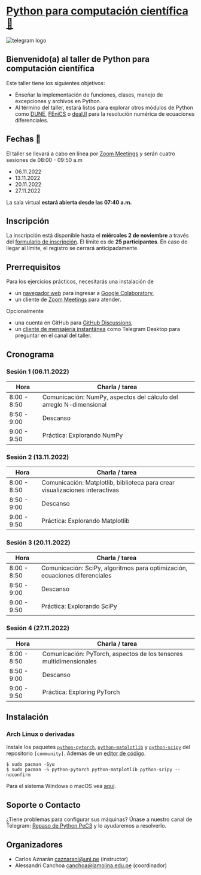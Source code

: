 # [Python para computación científica 🐍](https://cpp-review-dune.github.io/python/2022-10-28.pdf)

![telegram logo](https://user-images.githubusercontent.com/21283014/197436896-5e3288d3-fa4d-4bcb-8e4b-82e77654e5c9.jpg)

## Bienvenido(a) al taller de Python para computación científica
<!-- 
Python es un lenguaje de programación útil para la resolución de
problemas de ciencias e ingeniería.
Es común que los software escritos en lenguajes de bajo nivel
posean bindings para diversos propósitos como la
[creación de mallas de elementos finitos](https://pypi.org/project/pygmsh),
[simulaciones de dinámica de fluidos](https://tum-pbs.github.io/PhiFlow/Math_Introduction.html)
o [visualización](https://kitware.github.io/vtk-examples/site/Python),
exportación a formatos de archivos como [HDF5](https://docs.h5py.org/en/stable),
[paralelización](https://mpi4py.readthedocs.io).
Para detalles de Python o alguna una biblioteca,
vea la [documentación oficial](https://docs.python.org/es).
 -->
<!-- ### Acerca de Python -->

Este taller tiene los siguientes objetivos:

* Enseñar la implementación de funciones, clases, manejo de
excepciones y archivos en Python.
* Al término del taller, estará listos para explorar otros módulos de
Python como [DUNE](https://www.dune-project.org),
[FEniCS](https://fenicsproject.org) o
[deal.II](https://www.dealii.org) para la resolución numérica de
ecuaciones diferenciales.

## Fechas 📅

El taller se llevará a cabo en línea por
[Zoom Meetings](https://aur.archlinux.org/packages/zoom) y serán
cuatro sesiones de 08:00 - 09:50 a.m

* 06.11.2022
* 13.11.2022
* 20.11.2022
* 27.11.2022

La sala virtual **estará abierta desde las 07:40 a.m.**

## Inscripción

La inscripción está disponible hasta el **miércoles 2 de noviembre**
a través del [formulario de inscripción](https://forms.gle/fkFEvbZWLGRtmVkJ8).
El límite es de **25 participantes**.
En caso de llegar al límite, el registro se cerrará anticipadamente.

## Prerrequisitos

Para los ejercicios prácticos, necesitarás una instalación de
* un [navegador web](https://wiki.archlinux.org/title/List_of_applications#Graphical)
para ingresar a [Google Colaboratory](https://colab.research.google.com),
* un cliente de [Zoom Meetings](https://aur.archlinux.org/packages/zoom)
para atender.

Opcionalmente
* una cuenta en GitHub para [GitHub Discussions](https://github.com/features/discussions),
* un [cliente de mensajería instantánea](https://wiki.archlinux.org/title/List_of_applications#Other_IM_clients)
como Telegram Desktop para preguntar en el canal del taller.

## Cronograma

### Sesión 1 (06.11.2022)

| Hora        | Charla / tarea                                                      |
| ----------- | ------------------------------------------------------------------- |
| 8:00 - 8:50 | Comunicación: NumPy, aspectos del cálculo del arreglo N-dimensional |
| 8:50 - 9:00 | Descanso                                                            |
| 9:00 - 9:50 | Práctica: Explorando NumPy                                          |

### Sesión 2 (13.11.2022)

| Hora        | Charla / tarea                                                               |
| ----------- | ---------------------------------------------------------------------------- |
| 8:00 - 8:50 | Comunicación: Matplotlib, biblioteca para crear visualizaciones interactivas |
| 8:50 - 9:00 | Descanso                                                                     |
| 9:00 - 9:50 | Práctica: Explorando Matplotlib                                              |

### Sesión 3 (20.11.2022)

| Hora        | Charla / tarea                                                              |
| ----------- | --------------------------------------------------------------------------- |
| 8:00 - 8:50 | Comunicación: SciPy, algoritmos para optimización, ecuaciones diferenciales |
| 8:50 - 9:00 | Descanso                                                                    |
| 9:00 - 9:50 | Práctica: Explorando SciPy                                                  |

### Sesión 4 (27.11.2022)

| Hora        | Charla / tarea                                                     |
| ----------- | ------------------------------------------------------------------ |
| 8:00 - 8:50 | Comunicación: PyTorch, aspectos de los tensores multidimensionales |
| 8:50 - 9:00 | Descanso                                                           |
| 9:00 - 9:50 | Práctica: Exploring PyTorch                                        |

## Instalación

### Arch Linux o derivadas

Instale los paquetes [`python-pytorch`](https://archlinux.org/packages/community/x86_64/python-pytorch),
[`python-matplotlib`](https://archlinux.org/packages/community/x86_64/python-matplotlib) y
[`python-scipy`](https://archlinux.org/packages/community/x86_64/python-scipy)
del repositorio `[community]`.
Además de un [editor de código](https://wiki.archlinux.org/title/List_of_applications#Python_IDEs).

```console
$ sudo pacman -Syu
$ sudo pacman -S python-pytorch python-matplotlib python-scipy --noconfirm
```

Para el sistema Windows o macOS vea [aquí](https://scientificpython.readthedocs.io/es/latest/installation.html).

## Soporte o Contacto

¿Tiene problemas para configurar sus máquinas?
Únase a nuestro canal de Telegram: [Repaso de Python PeC3](https://t.me/+Cs5iwhdtPLM2MDkx)
y lo ayudaremos a resolverlo.

## Organizadores

* Carlos Aznarán [caznaranl@uni.pe](mailto:caznaranl@uni.pe) (instructor)
* Alessandri Canchoa [canchoa@lamolina.edu.pe](mailto:canchoa@lamolina.edu.pe) (coordinador)